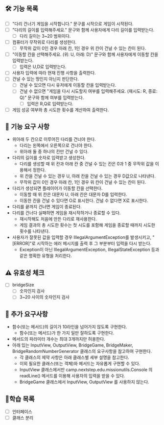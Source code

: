 ## 🛠 기능 목록
- [ ] "다리 건너기 게임을 시작합니다." 문구를 시작으로 게임이 시작된다.
- [ ] "다리의 길이를 입력해주세요." 문구와 함께 사용자에게 다리 길이를 입력받는다.
  - [ ] 다리 길이는 3~20 범위이다.
- [ ] 컴퓨터가 무작위로 다리를 생성한다.
  - [ ] 무작위 값이 0인 경우 아래 칸, 1인 경우 위 칸이 건널 수 있는 칸이 된다.
- [ ] "이동할 칸을 선택해주세요. (위: U, 아래: D)" 문구와 함께 사용자에게 이동할 칸을 입력받는다.
  - [ ] 입력은 U,D로 입력받는다.
- [ ] 사용자 입력에 따라 현재 진행 사항을 출력한다.
- [ ] 건널 수 있는 땅인지 아닌지 판단한다.
  - [ ] 건널 수 있으면 다시 유저에게 이동할 칸을 입력받는다.
  - [ ] 건널 수 없으면 "게임을 다시 시도할지 여부를 입력해주세요. (재시도: R, 종료: Q)" 문구와 함께 여부를 입력받는다.
    - [ ] 입력은 R,Q로 입력받는다.
- [ ] 게임 성공 여부와 총 시도한 횟수를 계산하여 출력한다.

## 🔧 기능 요구 사항
- 위아래 두 칸으로 이루어진 다리를 건너야 한다. 
  - 다리는 왼쪽에서 오른쪽으로 건너야 한다.
  - 위아래 둘 중 하나의 칸만 건널 수 있다.
- 다리의 길이를 숫자로 입력받고 생성한다.
  - 다리를 생성할 때 위 칸과 아래 칸 중 건널 수 있는 칸은 0과 1 중 무작위 값을 이용해서 정한다.
  - 위 칸을 건널 수 있는 경우 U, 아래 칸을 건널 수 있는 경우 D값으로 나타낸다.
  - 무작위 값이 0인 경우 아래 칸, 1인 경우 위 칸이 건널 수 있는 칸이 된다.
- 다리가 생성되면 플레이어가 이동할 칸을 선택한다.
  - 이동할 때 위 칸은 대문자 U, 아래 칸은 대문자 D를 입력한다.
  - 이동한 칸을 건널 수 있다면 O로 표시한다. 건널 수 없다면 X로 표시한다.
- 다리를 끝까지 건너면 게임이 종료된다.
- 다리를 건너다 실패하면 게임을 재시작하거나 종료할 수 있다.
  - 재시작해도 처음에 만든 다리로 재사용한다.
  - 게임 결과의 총 시도한 횟수는 첫 시도를 포함해 게임을 종료할 때까지 시도한 횟수를 나타낸다.
- 사용자가 잘못된 값을 입력할 경우 IllegalArgumentException를 발생시키고, "[ERROR]"로 시작하는 에러 메시지를 출력 후 그 부분부터 입력을 다시 받는다.
  - Exception이 아닌 IllegalArgumentException, IllegalStateException 등과 같은 명확한 유형을 처리한다.

## ⚠️ 유효성 체크
- [ ] bridgeSize
  - [ ] 숫자인지 검사
  - [ ] 3~20 사이의 숫자인지 검사

## 📌 추가 요구사항
- 함수(또는 메서드)의 길이가 10라인을 넘어가지 않도록 구현한다.
  - 함수(또는 메서드)가 한 가지 일만 잘하도록 구현한다.
- 메서드의 파라미터 개수는 최대 3개까지만 허용한다.
- 아래 있는 InputView, OutputView, BridgeGame, BridgeMaker, BridgeRandomNumberGenerator 클래스의 요구사항을 참고하여 구현한다.
  - 각 클래스의 제약 사항은 아래 클래스별 세부 설명을 참고한다.
  - 이외 필요한 클래스(또는 객체)와 메서드는 자유롭게 구현할 수 있다.
  - InputView 클래스에서만 camp.nextstep.edu.missionutils.Console 의 readLine() 메서드를 이용해 사용자의 입력을 받을 수 있다.
  - BridgeGame 클래스에서 InputView, OutputView 를 사용하지 않는다.

## 📗학습 목록
- [ ] 인터페이스
- [ ] 클래스 분리
